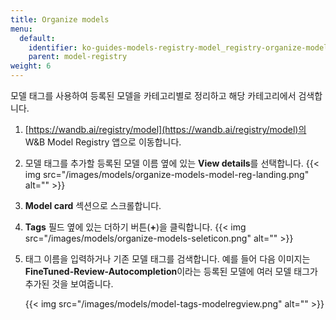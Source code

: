 ```yaml
---
title: Organize models
menu:
  default:
    identifier: ko-guides-models-registry-model_registry-organize-models
    parent: model-registry
weight: 6
---
```


모델 태그를 사용하여 등록된 모델을 카테고리별로 정리하고 해당 카테고리에서 검색합니다.

1. [https://wandb.ai/registry/model](https://wandb.ai/registry/model)의 W&B Model Registry 앱으로 이동합니다.
2. 모델 태그를 추가할 등록된 모델 이름 옆에 있는 **View details**를 선택합니다.
    {{< img src="/images/models/organize-models-model-reg-landing.png" alt="" >}}
2. **Model card** 섹션으로 스크롤합니다.
3. **Tags** 필드 옆에 있는 더하기 버튼(**+**)을 클릭합니다.
{{< img src="/images/models/organize-models-seleticon.png" alt="" >}}
4. 태그 이름을 입력하거나 기존 모델 태그를 검색합니다.
    예를 들어 다음 이미지는 **FineTuned-Review-Autocompletion**이라는 등록된 모델에 여러 모델 태그가 추가된 것을 보여줍니다.

    {{< img src="/images/models/model-tags-modelregview.png" alt="" >}}
